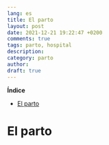 ```yaml
---
lang: es
title: El parto
layout: post
date: 2021-12-21 19:22:47 +0200
comments: true
tags: parto, hospital
description:
category: parto
author:
draft: true
---
```


**Índice**

<!-- TOC depthFrom:1 insertAnchor:true orderedList:true -->

- [El parto](#el-parto)

<!-- /TOC -->

<a id="markdown-el-parto" name="el-parto"></a>

# El parto
